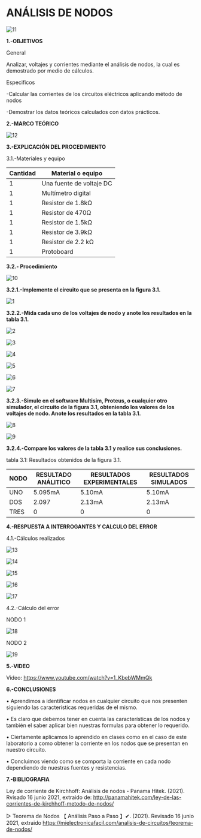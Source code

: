 # ANÁLISIS DE NODOS
![11](https://user-images.githubusercontent.com/75336529/122152632-326d4380-ce27-11eb-9d90-cc9037899602.PNG)

**1.-OBJETIVOS**

General

Analizar, voltajes y corrientes mediante el análisis de nodos, la cual es demostrado por medio de cálculos.

Especificos

-Calcular las corrientes de los circuitos eléctricos aplicando método de nodos

-Demostrar los datos teóricos calculados con datos prácticos.

**2.-MARCO TEÓRICO**

![12](https://user-images.githubusercontent.com/75336529/122501786-01257c80-cfbb-11eb-860e-ca0b8f38f3fc.jpeg)

**3.-EXPLICACIÓN DEL PROCEDIMIENTO**

3.1.-Materiales y equipo

|Cantidad|Material o equipo|
|---|---|
|1|Una fuente de voltaje DC|
|1|Multímetro digital|
|1|Resistor de 1.8kΩ|
|1|Resistor de 470Ω|
|1|Resistor de 1.5kΩ|
|1|Resistor de 3.9kΩ|
|1|Resistor de 2.2 kΩ|
|1|Protoboard|

**3.2.- Procedimiento**

![10](https://user-images.githubusercontent.com/75336529/122152628-326d4380-ce27-11eb-95b8-fdb02e8a78b1.PNG)

**3.2.1.-Implemente el circuito que se presenta en la figura 3.1.**

![1](https://user-images.githubusercontent.com/75336529/122152636-339e7080-ce27-11eb-9668-51b20285a858.png)

**3.2.2.-Mida cada uno de los voltajes de nodo y anote los resultados en la tabla 3.1.**

![2](https://user-images.githubusercontent.com/75336529/122152646-34cf9d80-ce27-11eb-8074-a234f017f82a.png)

![3](https://user-images.githubusercontent.com/75336529/122152648-36996100-ce27-11eb-989f-86ff920c2906.png)

![4](https://user-images.githubusercontent.com/75336529/122152656-38632480-ce27-11eb-9449-42b1a94c2941.png)

![5](https://user-images.githubusercontent.com/75336529/122152662-3a2ce800-ce27-11eb-9378-00ac2458541a.png)

![6](https://user-images.githubusercontent.com/75336529/122152670-3bf6ab80-ce27-11eb-9565-78a069671012.png)

![7](https://user-images.githubusercontent.com/75336529/122152611-2d0ff900-ce27-11eb-8f6b-904a043e39de.png)

**3.2.3.-Simule en el software Multisim, Proteus, o cualquier otro simulador, el circuito de la figura 3.1, obteniendo los valores de los voltajes de nodo. Anote los resultados en la tabla 3.1.**

![8](https://user-images.githubusercontent.com/75336529/122152620-300ae980-ce27-11eb-9036-5d2af25334b8.png)

![9](https://user-images.githubusercontent.com/75336529/122152624-30a38000-ce27-11eb-8ab7-ebd97280229d.png)

**3.2.4.-Compare los valores de la tabla 3.1 y realice sus conclusiones.**

tabla 3.1: Resultados obtenidos de la  figura 3.1.

|NODO|RESULTADO ANÁLITICO|RESULTADOS EXPERIMENTALES|RESULTADOS SIMULADOS|
|---|---|---|---|
|UNO|5.095mA|5.10mA|5.10mA|
|DOS|2.097|2.13mA|2.13mA|
|TRES|0|0|0|

**4.-RESPUESTA A INTERROGANTES Y CALCULO DEL ERROR**

4.1.-Cálculos realizados

![13](https://user-images.githubusercontent.com/75336529/122517125-45be1180-cfd5-11eb-8e35-514b64a83cbb.png)

![14](https://user-images.githubusercontent.com/75336529/122515080-89fbe280-cfd2-11eb-9ede-18870e964e9a.PNG)

![15](https://user-images.githubusercontent.com/75336529/122515087-8b2d0f80-cfd2-11eb-867e-59b94da8c90b.PNG)

![16](https://user-images.githubusercontent.com/75336529/122515063-849e9800-cfd2-11eb-936b-c5a4c5a3e345.PNG)

![17](https://user-images.githubusercontent.com/75336529/122515069-85cfc500-cfd2-11eb-83ed-0dbcf5a4462f.PNG)

4.2.-Cálculo del error

NODO 1

![18](https://user-images.githubusercontent.com/75336529/122515074-88321f00-cfd2-11eb-8ede-513200ef00c1.PNG)

NODO 2 

![19](https://user-images.githubusercontent.com/75336529/122515076-88cab580-cfd2-11eb-84f7-e33d07c3079e.PNG)

**5.-VIDEO**

Video: https://www.youtube.com/watch?v=1_KbebWMmQk

**6.-CONCLUSIONES**

•	Aprendimos a identificar nodos en cualquier circuito que nos presenten siguiendo las características requeridas de el mismo.

•	Es claro que debemos tener en cuenta las características de los nodos y también el saber aplicar bien nuestras formulas para obtener lo requerido.

•	Ciertamente aplicamos lo aprendido en clases como en el caso de este laboratorio a como obtener la corriente en los nodos que se presentan en nuestro circuito.

•	Concluimos viendo como se comporta la corriente en cada nodo dependiendo de nuestras fuentes y resistencias.

**7.-BIBLIOGRAFIA**

Ley de corriente de Kirchhoff: Análisis de nodos - Panama Hitek. (2021). Rvisado 16 junio 2021, extraido de: http://panamahitek.com/ley-de-las-corrientes-de-kirchhoff-metodo-de-nodos/

▷ Teorema de Nodos 【 Análisis Paso a Paso 】✔. (2021). Revisado 16 junio 2021, extraido https://mielectronicafacil.com/analisis-de-circuitos/teorema-de-nodos/

